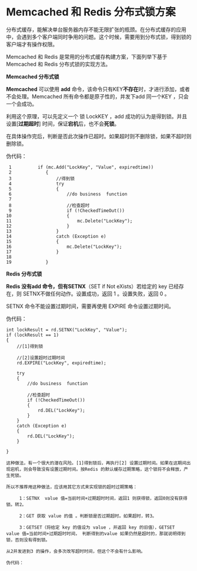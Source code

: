 # Memcached 和 Redis 分布式锁方案

分布式缓存，能解决单台服务器内存不能无限扩张的瓶颈。在分布式缓存的应用中，会遇到多个客户端同时争用的问题。这个时候，需要用到分布式锁，得到锁的客户端才有操作权限。

Memcached 和 Redis 是常用的分布式缓存构建方案，下面列举下基于Memcached 和 Redis 分布式锁的实现方法。

**Memcached 分布式锁**

**Memcached** 可以使用 **add** 命令，该命令只有KEY**不存在**时，才进行添加，或者不会处理。Memcached 所有命令都是原子性的，并发下add 同一个KEY ，只会一个会成功。

利用这个原理，可以先定义一个 锁 LockKEY ，add 成功的认为是得到锁。并且设置\[**过期超时**\] 时间，保证**宕机**后，也不会**死锁**。

在具体操作完后，判断是否此次操作已超时。如果超时则不删除锁，如果不超时则删除锁。

伪代码：

```
 1          if (mc.Add("LockKey", "Value", expiredtime))
 2             {
 3                 //得到锁
 4                 try
 5                 {
 6                     //do business  function
 7 
 8                     //检查超时
 9                     if (!CheckedTimeOut())
10                     {
11                         mc.Delete("LockKey");
12                     }
13                 }
14                 catch (Exception e)
15                 {
16                     mc.Delete("LockKey");
17                 }
18                
19             }
```

**Redis 分布式锁**

**Redis  **没有add 命令，但有**SETNX**（SET if Not eXists）若给定的 key 已经存在，则 SETNX不做任何动作。设置成功，返回 1 。设置失败，返回 0 。

SETNX 命令不能设置过期时间，需要再使用 EXPIRE 命令设置过期时间。

伪代码：

```
int lockResult = rd.SETNX("LockKey", "Value");
if (lockResult == 1)
{
    //[1]得到锁

    //[2]设置超时过期时间
    rd.EXPIRE("LockKey", expiredtime);

    try
    {
        //do business  function

        //检查超时
        if (!CheckedTimeOut())
        {
            rd.DEL("LockKey");
        }
    }
    catch (Exception e)
    {
        rd.DEL("LockKey");
    }

}
```

```
这种做法，有一个很大的潜在风险。[1]得到锁后，再执行[2] 设置过期时间。如果在这期间出现宕机，则会导致没有设置过期时间。按Redis 的默认缓存过期策略，这个锁将不会释放，产生死锁。

所以不推荐用这种做法，应该用其它方式来实现锁的超时过期策略：

     1：SETNX  value 值=当前时间+过期超时时间，返回1 则获得锁，返回0则没有获得锁。转2。

     2：GET 获取 value 的值 。判断锁是否过期超时。如果超时，转3。

     3：GETSET（将给定 key 的值设为 value ，并返回 key 的旧值），GETSET  value 值=当前时间+过期超时时间， 判断得到的value 如果仍然是超时的，那就说明得到锁，否则没有得到锁。

从2并发进到3 的操作，会多次改写超时时间，但这个不会有什么影响。

伪代码：
```




